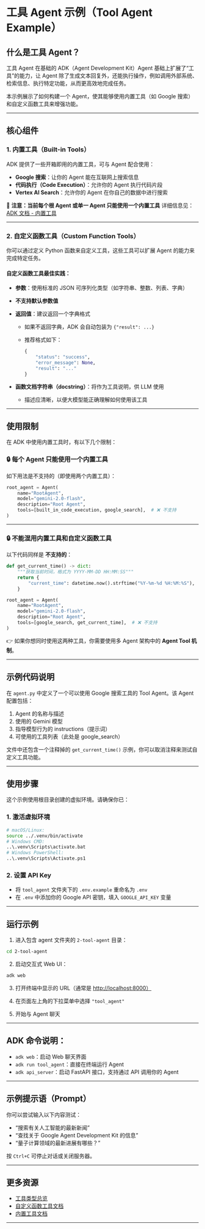# 工具 Agent 示例（Tool Agent Example）

## 什么是工具 Agent？

工具 Agent 在基础的 ADK（Agent Development Kit）Agent 基础上扩展了“工具”的能力，让 Agent 除了生成文本回复外，还能执行操作，例如调用外部系统、检索信息、执行特定功能，从而更高效地完成任务。

本示例展示了如何构建一个 Agent，使其能够使用内置工具（如 Google 搜索）和自定义函数工具来增强功能。

---

## 核心组件

### 1. 内置工具（Built-in Tools）

ADK 提供了一些开箱即用的内置工具，可与 Agent 配合使用：

* **Google 搜索**：让你的 Agent 能在互联网上搜索信息
* **代码执行（Code Execution）**：允许你的 Agent 执行代码片段
* **Vertex AI Search**：允许你的 Agent 在你自己的数据中进行搜索

📌 **注意：当前每个根 Agent 或单一 Agent 只能使用一个内置工具**
详细信息见：[ADK 文档 - 内置工具](https://google.github.io/adk-docs/tools/built-in-tools/#use-built-in-tools-with-other-tools)

---

### 2. 自定义函数工具（Custom Function Tools）

你可以通过定义 Python 函数来自定义工具，这些工具可以扩展 Agent 的能力来完成特定任务。

#### 自定义函数工具最佳实践：

* **参数**：使用标准的 JSON 可序列化类型（如字符串、整数、列表、字典）
* **不支持默认参数值**
* **返回值**：建议返回一个字典格式

  * 如果不返回字典，ADK 会自动包装为 `{"result": ...}`
  * 推荐格式如下：

    ```python
    {
        "status": "success",
        "error_message": None,
        "result": "..."
    }
    ```
* **函数文档字符串（docstring）**：将作为工具说明，供 LLM 使用

  * 描述应清晰，以便大模型能正确理解如何使用该工具

---

## 使用限制

在 ADK 中使用内置工具时，有以下几个限制：

### 🔒 每个 Agent 只能使用一个内置工具

如下用法是不支持的（即使用两个内置工具）：

```python
root_agent = Agent(
    name="RootAgent",
    model="gemini-2.0-flash",
    description="Root Agent",
    tools=[built_in_code_execution, google_search],  # ❌ 不支持
)
```

---

### 🔒 不能混用内置工具和自定义函数工具

以下代码同样是 **不支持的**：

```python
def get_current_time() -> dict:
    """获取当前时间，格式为 YYYY-MM-DD HH:MM:SS"""
    return {
        "current_time": datetime.now().strftime("%Y-%m-%d %H:%M:%S"),
    }

root_agent = Agent(
    name="RootAgent",
    model="gemini-2.0-flash",
    description="Root Agent",
    tools=[google_search, get_current_time],  # ❌ 不支持
)
```

👉 如果你想同时使用这两种工具，你需要使用多 Agent 架构中的 **Agent Tool 机制**。

---

## 示例代码说明

在 `agent.py` 中定义了一个可以使用 Google 搜索工具的 Tool Agent。该 Agent 配置包括：

1. Agent 的名称与描述
2. 使用的 Gemini 模型
3. 指导模型行为的 instructions（提示词）
4. 可使用的工具列表（此处是 google\_search）

文件中还包含一个注释掉的 `get_current_time()` 示例，你可以取消注释来测试自定义工具功能。

---

## 使用步骤

这个示例使用根目录创建的虚拟环境。请确保你已：

### 1. 激活虚拟环境

```bash
# macOS/Linux:
source ../.venv/bin/activate
# Windows CMD:
..\.venv\Scripts\activate.bat
# Windows PowerShell:
..\.venv\Scripts\Activate.ps1
```

### 2. 设置 API Key

* 将 `tool_agent` 文件夹下的 `.env.example` 重命名为 `.env`
* 在 `.env` 中添加你的 Google API 密钥，填入 `GOOGLE_API_KEY` 变量

---

## 运行示例

1. 进入包含 agent 文件夹的 `2-tool-agent` 目录：

```bash
cd 2-tool-agent
```

2. 启动交互式 Web UI：

```bash
adk web
```

3. 打开终端中显示的 URL（通常是 [http://localhost:8000）](http://localhost:8000）)

4. 在页面左上角的下拉菜单中选择 `"tool_agent"`

5. 开始与 Agent 聊天

---

## ADK 命令说明：

* `adk web`：启动 Web 聊天界面
* `adk run tool_agent`：直接在终端运行 Agent
* `adk api_server`：启动 FastAPI 接口，支持通过 API 调用你的 Agent

---

## 示例提示语（Prompt）

你可以尝试输入以下内容测试：

* “搜索有关人工智能的最新新闻”
* “查找关于 Google Agent Development Kit 的信息”
* “量子计算领域的最新进展有哪些？”

按 `Ctrl+C` 可停止对话或关闭服务器。

---

## 更多资源

* [工具类型总览](https://google.github.io/adk-docs/tools/#full-example-tavily-search)
* [自定义函数工具文档](https://google.github.io/adk-docs/tools/function-tools/)
* [内置工具文档](https://google.github.io/adk-docs/tools/built-in-tools/)

---

